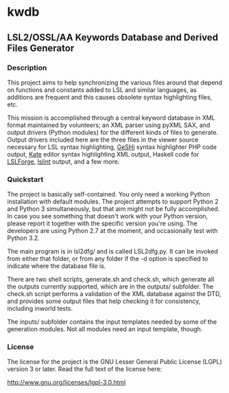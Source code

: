 # kwdb #

## LSL2/OSSL/AA Keywords Database and Derived Files Generator ##

### Description ###

This project aims to help synchronizing the various files around that depend on functions and constants added to LSL and similar languages, as additions are frequent and this causes obsolete syntax highlighting files, etc.

This mission is accomplished through a central keyword database in XML format maintained by volunteers; an XML parser using pyXML SAX, and output drivers (Python modules) for the different kinds of files to generate. Output drivers included here are the three files in the viewer source necessary for LSL syntax highlighting, [GeSHi](http://qbnz.com/highlighter/) syntax highlighter PHP code output, [Kate](http://kate-editor.org/) editor syntax highlighting XML output, Haskell code for [LSLForge](http://code.google.com/p/lslforge/), [lslint](https://github.com/pclewis/lslint) output, and a few more.

### Quickstart ###

The project is basically self-contained. You only need a working Python installation with default modules. The project attempts to support Python 2 and Python 3 simultaneously, but that aim might not be fully accomplished. In case you see something that doesn't work with your Python version, please report it together with the specific version you're using. The developers are using Python 2.7 at the moment, and occasionally test with Python 3.2.

The main program is in lsl2dfg/ and is called LSL2dfg.py. It can be invoked from either that folder, or from any folder if the -d option is specified to indicate where the database file is.

There are two shell scripts, generate.sh and check.sh, which generate all the outputs currently supported, which are in the outputs/ subfolder. The check.sh script performs a validation of the XML database against the DTD, and provides some output files that help checking it for consistency, including inworld tests.

The inputs/ subfolder contains the input templates needed by some of the generation modules. Not all modules need an input template, though.

### License ###

The license for the project is the GNU Lesser General Public License (LGPL) version 3 or later. Read the full text of the license here:

http://www.gnu.org/licenses/lgpl-3.0.html

